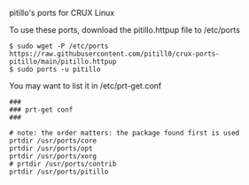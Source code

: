 pitillo's ports for CRUX Linux

To use these ports, download the pitillo.httpup file to /etc/ports
```
$ sudo wget -P /etc/ports https://raw.githubusercontent.com/pitill0/crux-ports-pitillo/main/pitillo.httpup
$ sudo ports -u pitillo
```
You may want to list it in /etc/prt-get.conf
```
###
### prt-get conf
###

# note: the order matters: the package found first is used
prtdir /usr/ports/core
prtdir /usr/ports/opt
prtdir /usr/ports/xorg
# prtdir /usr/ports/contrib
prtdir /usr/ports/pitillo
```
